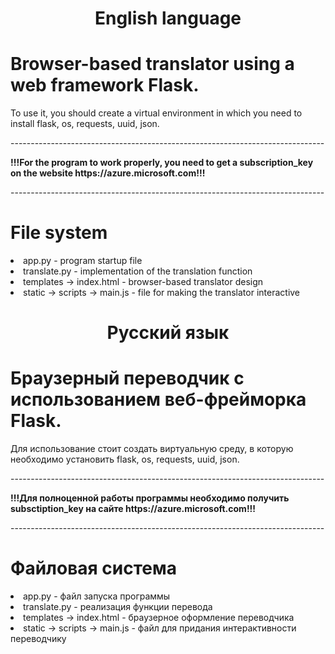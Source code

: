 <h1 align="center"><b>English language</b></h1>
<h1>Browser-based translator using a web framework Flask.</h1>

To use it, you should create a virtual environment in which you need to install flask, os, requests, uuid, json.
<p>------------------------------------------------------------------------------</p>
<p><b>!!!For the program to work properly, you need to get a subscription_key on the website https://azure.microsoft.com!!!</b></p>
<p>------------------------------------------------------------------------------</p>
<h1>File system</h1>
<li>app.py - program startup file</li>
<li>translate.py - implementation of the translation function</li>
<li>templates -> index.html - browser-based translator design</li>
<li>static -> scripts -> main.js - file for making the translator interactive</li>

<h1 align="center"><b>Русский язык</b></h1>
<h1>Браузерный переводчик с использованием веб-фрейморка Flask.</h1>

Для использование стоит создать виртуальную среду, в которую необходимо установить flask, os, requests, uuid, json.
<p>------------------------------------------------------------------------------</p>
<p><b>!!!Для полноценной работы программы необходимо получить subsctiption_key на сайте https://azure.microsoft.com!!!</b></p>
<p>------------------------------------------------------------------------------</p>
<h1>Файловая система</h1>
<li>app.py - файл запуска программы</li>
<li>translate.py - реализация функции перевода</li>
<li>templates -> index.html - браузерное оформление переводчика</li>
<li>static -> scripts -> main.js - файл для придания интерактивности переводчику</li>
